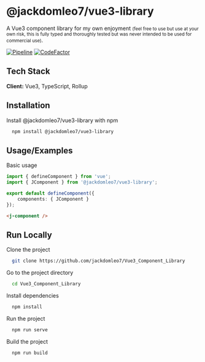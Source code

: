 # @jackdomleo7/vue3-library

A Vue3 component library for my own enjoyment <small>(feel free to use but use at your own risk, this is fully typed and thoroughly tested but was never intended to be used for commercial use)</small>.

[![Pipeline](https://github.com/jackdomleo7/Vue3_Component_Library/actions/workflows/pipeline.yml/badge.svg?branch=master)](https://github.com/jackdomleo7/Vue3_Component_Library/actions/workflows/pipeline.yml)
[![CodeFactor](https://www.codefactor.io/repository/github/jackdomleo7/vue3_component_library/badge)](https://www.codefactor.io/repository/github/jackdomleo7/vue3_component_library)

## Tech Stack

**Client:** Vue3, TypeScript, Rollup


## Installation

Install @jackdomleo7/vue3-library with npm

```bash
  npm install @jackdomleo7/vue3-library
```

## Usage/Examples

Basic usage

```typescript
import { defineComponent } from 'vue';
import { JComponent } from '@jackdomleo7/vue3-library';

export default defineComponent({
    components: { JComponent }
});
```

```html
<j-component />
```
## Run Locally

Clone the project

```bash
  git clone https://github.com/jackdomleo7/Vue3_Component_Library
```

Go to the project directory

```bash
  cd Vue3_Component_Library
```

Install dependencies

```bash
  npm install
```

Run the project

```bash
  npm run serve
```

Build the project

```bash
  npm run build
```